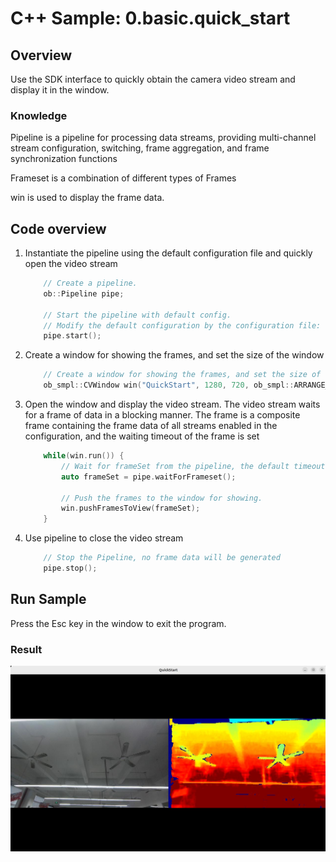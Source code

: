 # C++ Sample: 0.basic.quick_start

## Overview

Use the SDK interface to quickly obtain the camera video stream and display it in the window.

### Knowledge

Pipeline is a pipeline for processing data streams, providing multi-channel stream configuration, switching, frame aggregation, and frame synchronization functions

Frameset is a combination of different types of Frames

win is used to display the frame data.

## Code overview

1. Instantiate the pipeline using the default configuration file and quickly open the video stream

    ```cpp
        // Create a pipeline.
        ob::Pipeline pipe;

        // Start the pipeline with default config.
        // Modify the default configuration by the configuration file: "OrbbecSDKConfig.xml"
        pipe.start();
    ```

2. Create a window for showing the frames, and set the size of the window

    ```cpp
        // Create a window for showing the frames, and set the size of the window.
        ob_smpl::CVWindow win("QuickStart", 1280, 720, ob_smpl::ARRANGE_ONE_ROW);
    ```

3. Open the window and display the video stream. The video stream waits for a frame of data in a blocking manner. The frame is a composite frame containing the frame data of all streams enabled in the configuration, and the waiting timeout of the frame is set

    ```cpp
        while(win.run()) {
            // Wait for frameSet from the pipeline, the default timeout is 1000ms.
            auto frameSet = pipe.waitForFrameset();

            // Push the frames to the window for showing.
            win.pushFramesToView(frameSet);
        }
    ```

4. Use pipeline to close the video stream

    ```cpp
        // Stop the Pipeline, no frame data will be generated
        pipe.stop();
    ```

## Run Sample

Press the Esc key in the window to exit the program.

### Result

![image](/docs/resource/quick_start.jpg)
